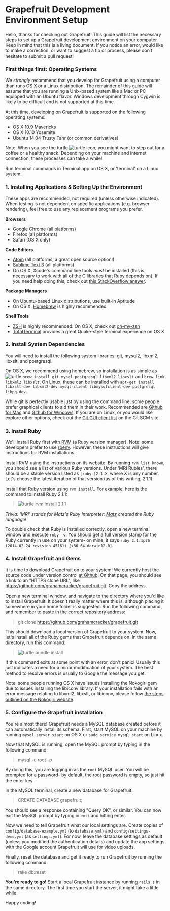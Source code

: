 # Grapefruit Development Environment Setup

Hello, thanks for checking out Grapefruit! This guide will list the necessary steps to set up a Grapefruit development environment on your computer. Keep in mind that this is a living document. If you notice an error, would like to make a correction, or want to suggest a tip or process, please don’t hesitate to submit a pull request!

### First things first: Operating Systems

We *strongly* recommend that you develop for Grapefruit using a computer than runs OS X or a Linux distribution. The remainder of this guide will assume that you are running a Unix-based system like a Mac or PC equipped with an Ubuntu flavor. Windows development through Cygwin is likely to be difficult and is not supported at this time.

At this time, developing on Grapefruit is supported on the following operating systems:

- OS X 10.9 Mavericks
- OS X 10.10 Yosemite
- Ubuntu 14.04 Trusty Tahr (or common derivatives)

Note: When you see the turtle ![turtle](http://findicons.com/files/icons/1050/pidgin_old_tango_smilies/24/turtle.png) icon, you might want to step out for a coffee or a healthy snack. Depending on your machine and internet connection, these processes can take a while!

Run terminal commands in Terminal.app on OS X, or 'terminal' on a Linux system.

### 1. Installing Applications & Setting Up the Environment

These apps are recommended, not required (unless otherwise indicated). When testing is not dependent on specific applications (e.g. browser rendering), feel free to use any replacement programs you prefer.

**Browsers**
- Google Chrome (all platforms)
- Firefox (all platforms)
- Safari (OS X only)

**Code Editors**
- [Atom](https://atom.io/) (all platforms, a great open source option!)
- [Sublime Text 3](http://www.sublimetext.com/3) (all platforms)
- On OS X, Xcode's command line tools *must* be installed (this is necessary to work with all of the C libraries that Ruby depends on). If you need help doing this, check out [this StackOverflow answer](http://stackoverflow.com/a/9329325).

**Package Managers**
- On Ubuntu-based Linux distributions, use built-in Aptitude
- On OS X, [Homebrew](http://brew.sh/) is highly recommended

**Shell Tools**

- [ZSH](http://www.zsh.org/) is highly recommended. On OS X, check out [oh-my-zsh](https://github.com/robbyrussell/oh-my-zsh)
- [TotalTerminal](http://totalterminal.binaryage.com/) provides a great Quake-style terminal experience on OS X

### 2. Install System Dependencies

You will need to install the following system libraries: git, mysql2, libxml2, libxslt, and postgresql.

On OS X, we recommend using homebrew, so installation is as simple as ![turtle](http://findicons.com/files/icons/1050/pidgin_old_tango_smilies/24/turtle.png) `brew install git mysql postgresql libxml2 libxslt` and `brew link libxml2 libxslt`. On Linux, these can be installed with `apt-get install libxslt-dev libxml2-dev mysql-client libmysqlclient-dev postgresql libpq-dev`.

While git is perfectly usable just by using the command line, some people prefer graphical clients to aid them in their work. Recommended are [Github for Mac](https://mac.github.com/) and [Github for Windows](https://windows.github.com/). If you are on Linux, or you would like explore other options, check out the [Git GUI client list](http://git-scm.com/downloads/guis) on the Git SCM site.

### 3. Install Ruby

We'll install Ruby first with [RVM](http://rvm.io/rvm/install) (a Ruby version manager). Note: some developers prefer to use [rbenv](https://github.com/sstephenson/rbenv). However, these instructions will give instructions for RVM installations.

Install RVM using the instructions on its website. By running `rvm list known`, you should see a list of various Ruby versions. Under 'MRI Rubies', there should be a stable version listed as `[ruby-]2.1.X`, where X is any number. Let's choose the latest iteration of that version (as of this writing, 2.1.1).

Install that Ruby version using `rvm install`. For example, here is the command to install Ruby 2.1.1:

> ![turtle](http://findicons.com/files/icons/1050/pidgin_old_tango_smilies/24/turtle.png) rvm install 2.1.1

*Trivia: 'MRI' stands for Matz's Ruby Interpreter: [Matz](http://en.wikipedia.org/wiki/Yukihiro_Matsumoto) created the Ruby language!*

To double check that Ruby is installed correctly, open a new terminal window and execute `ruby -v`. You should get a full version stamp for the Ruby currently in use on your system- on mine, it says `ruby 2.1.1p76 (2014-02-24 revision 45161) [x86_64-darwin12.0]`.

### 4. Install Grapefruit and Gems

It is time to download Grapefruit on to your system! We currently host the source code under version control [at Github](https://github.com/grahamcracker/grapefruit). On that page, you should see a link to an "HTTPS clone URL", like https://github.com/grahamcracker/grapefruit.git. Copy the address.

Open a new terminal window, and navigate to the directory where you'd like to install Grapefruit. It doesn't really matter where this is, although placing it somewhere in your home folder is suggested. Run the following command, and remember to paste in the correct repository address:

> git clone https://github.com/grahamcracker/grapefruit.git

This should download a local version of Grapefruit to your system. Now, let's install all of the Ruby gems that Grapefruit depends on. In the same directory, run this command:

> ![turtle](http://findicons.com/files/icons/1050/pidgin_old_tango_smilies/24/turtle.png) bundle install

If this command exits at some point with an error, don't panic! Usually this just indicates a need for a minor modification of your system. The best method to resolve errors is usually to Google the message you get.

Note: some people running OS X have issues installing the Nokogiri gem due to issues installing the libiconv library. If your installation fails with an error message relating to libxml2, libxslt, or libiconv, please follow [the steps outlined on the Nokogiri website](http://nokogiri.org/tutorials/installing_nokogiri.html#homebrew_09).

### 5. Configure the Grapefruit installation

You're almost there! Grapefruit needs a MySQL database created before it can automatically install its schema. First, start MySQL on your machine by running `mysql.server start` on OS X or `sudo service mysql start` on Linux.

Now that MySQL is running, open the MySQL prompt by typing in the following command:

> mysql -u root -p

By doing this, you are logging in as the `root` MySQL user. You will be prompted for a password- by default, the root password is empty, so just hit the enter key.

In the MySQL terminal, create a new database for Grapefruit:

> CREATE DATABASE grapefruit;

You should see a response containing "Query OK", or similar. You can now exit the MySQL prompt by typing in `exit` and hitting enter.

Now we need to tell Grapefruit what our local settings are. Create copies of `config/database-example.yml` (to `database.yml`) and `config/settings-demo.yml` (as `settings.yml`). For now, leave the database settings as default (unless you modified the authentication details) and update the app settings with the Google account Grapefruit will use for video uploads.

Finally, reset the database and get it ready to run Grapefruit by running the following command:

> rake db:reset

**You're ready to go!** Start a local Grapefruit instance by running `rails s` in the same directory. The first time you start the server, it might take a little while.

Happy coding!

